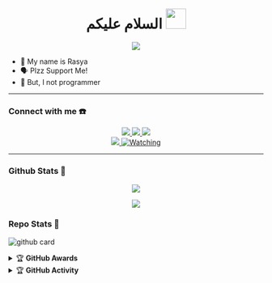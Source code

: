 <h1 align="center">السلام عليكم <img src="https://user-images.githubusercontent.com/1303154/88677602-1635ba80-d120-11ea-84d8-d263ba5fc3c0.gif" width="40px" alt=""><br></h1>
<p align="center">
  <img src="https://i.postimg.cc/MGLYrQR4/20211105-153754.jpg " />
</p>

<p align="center">

- 👼 My name is Rasya 
- 🗣️ Plzz Support Me!
- 🔭 But, I not programmer

</p>

------
### Connect with me ☎️
<p align="center">
  <a href="https://instagram.com/chocolatehoot"><img src="https://img.shields.io/badge/Instagram-E4405F?style=for-the-badge&logo=instagram&logoColor=white"/> 
  <a href="https://wa.me/6281336760508"><img src="https://img.shields.io/badge/WhatsApp-25D366?style=for-the-badge&logo=whatsapp&logoColor=white" />
  <a href="https://t.me/rasyab25"><img src="https://img.shields.io/badge/Telegram-%230088cc.svg?&style=for-the-badge&logo=telegram&logoColor=white" /> <br>
  <a name=Rasya25&label=VIEWS&style=flat-square&color=orange" />
  <a href="https://github.com/Rasya25"><img src="https://img.shields.io/badge/-GitHub-black?style=flat-square&logo=github" /> 
  <a href="https://komarev.com/ghpvc/?username=Rasya25&color=blue&style=flat-square&label=Profile+Views"><img title="Watching" src="https://komarev.com/ghpvc/?username=Rasya25&color=blue&style=flat-square&label=Profile+View"></a>
</p>


------

### Github Stats 🚀

<p align="center"><a href="https://github.com/Rasya25"><img src="https://github-readme-stats.vercel.app/api?username=Rasya25&show_icons=true&theme=radical"></a></p>
<p align="center"><a href="https://github.com/Rasya25"><img src="https://github-readme-stats.vercel.app/api/top-langs/?username=Rasya25&theme=radical&layout=compact"></a></p> 

### Repo Stats 🔭
![github card](https://github-readme-stats.vercel.app/api/pin/?username=Rasya25&repo=TicTacToe&theme=dark)



<details>
    <summary>&#127942 <b>GitHub Awards</b></summary><br/>

![Github Trophy](https://github-profile-trophy.vercel.app/?username=Rasya25)

</details>

<details>
    <summary>&#127942 <b>GitHub Activity</b></summary><br/>

![Metrics](https://metrics.lecoq.io/Rasya25?template=classic&repositories.forks=true&languages=1&languages.colors=github&languages.threshold=0%25&config.timezone=Asia%2FMakassar)

</details> 
